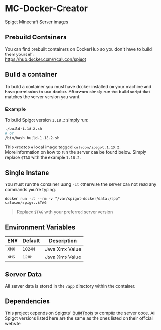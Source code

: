 # MC-Docker-Creator

Spigot Minecraft Server images

## Prebuild Containers

You can find prebuilt containers on DockerHub so you don't have to build them yourself:  
https://hub.docker.com/r/calucon/spigot

## Build a container

To build a container you must have docker installed on your machine and have permission to use docker. Afterwars simply run the build script that matches the server version you want.

### Example

To build Spigot version `1.18.2` simply run:

```bash
./build-1.18.2.sh
# or
/bin/bash build-1.18.2.sh
```

This creates a local image tagged `calucon/spigot:1.18.2`.  
More information on how to run the server can be found below. Simply replace `$TAG` with the example `1.18.2`.

## Single Instane

You must run the container using `-it` otherwise the server can not read any commands you're typing.

```
docker run -it --rm -v "/var/spigot-docker/data:/app" calucon/spigot:$TAG
```

> Replace `$TAG` with your preferred server version

## Environment Variables

| ENV | Default | Description |  
|---|---|---|  
| `XMX` | `1024M` | Java Xmx Value |  
| `XMS` | `128M` | Java Xms Value |  


## Server Data

All server data is stored in the `/app` directory within the container.

## Dependencies

This project depends on Spigots' [BuildTools](https://www.spigotmc.org/wiki/buildtools/) to compile the server code. All Spigot versions listed here are the same as the ones listed on their official website